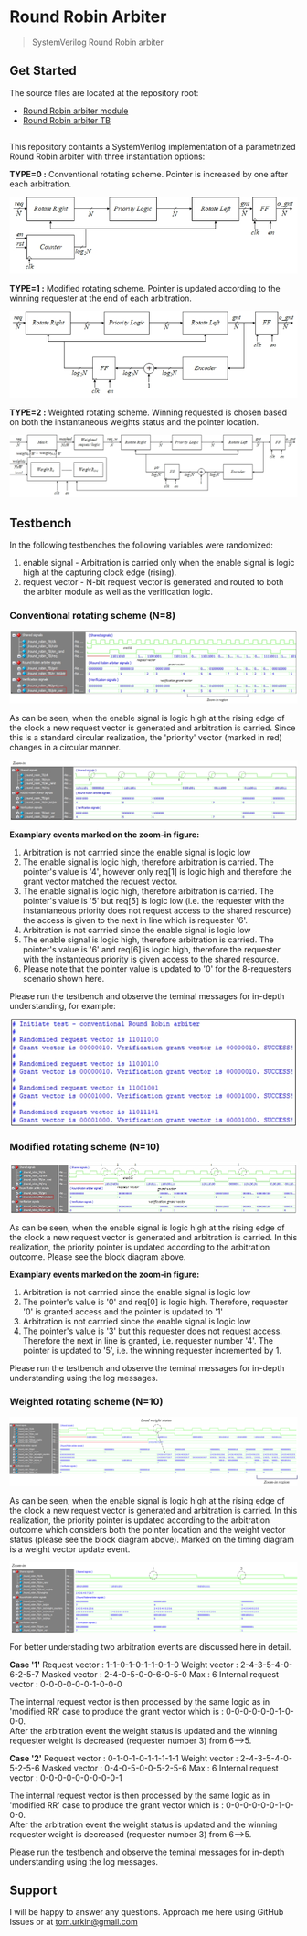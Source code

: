 # Round Robin Arbiter

> SystemVerilog Round Robin arbiter  

## Get Started

The source files  are located at the repository root:

- [Round Robin arbiter module](./round_robin.sv)
- [Round Robin arbiter TB](./round_robin_TB.sv)

##
This repository containts a SystemVerilog implementation of a parametrized Round Robin arbiter with three instantiation options:

**TYPE=0 :** Conventional rotating scheme. Pointer is increased by one after each arbitration.

![simplified_block](./docs/simplified_block.jpg)

**TYPE=1 :** Modified rotating scheme. Pointer is updated according to the winning requester at the end of each arbitration.

![modified_block](./docs/modified_block.jpg) 

**TYPE=2 :** Weighted rotating scheme. Winning requested is chosen based on both the instantaneous weights status and the pointer location.

![weighted_block](./docs/weighted_block.jpg) 

## Testbench
In the following testbenches the following variables were randomized:
1. enable signal - Arbitration is carried only when the enable signal is logic high at the capturing clock edge (rising).
2. request vector - N-bit request vector is generated and routed to both the arbiter module as well as the verification logic.

### Conventional rotating scheme (N=8)

![simplified_sim](./docs/simplified_sim.jpg) 

As can be seen,	when the enable signal is logic high at the rising edge of the clock a new request vector is generated and arbitration is carried. Since this is a standard circular realization, the 'priority' vector (marked in red) changes in a circular manner. 

![simplified_sim_zoom](./docs/simplified_sim_zoom.jpg) 

**Examplary events marked on the zoom-in figure:**
1) Arbitration is not carrried since the enable signal is logic low
2) The enable signal is logic high, therefore arbitration is carried. The pointer's value is '4', however only req[1] is logic high and therefore the grant vector matched the request vector.
3) The enable signal is logic high, therefore arbitration is carried. The pointer's value is '5' but req[5] is logic low (i.e. the requester with the instantaneous priority does not request access to the shared resource) the access is given to the next in line which is requester '6'.
4) Arbitration is not carrried since the enable signal is logic low
5) The enable signal is logic high, therefore arbitration is carried. The pointer's value is '6' and req[6] is logic high, therefore the requester with the instanteous priority is given access to the shared resource.
6) Please note that the pointer value is updated to '0' for the  8-requesters scenario shown here. 

Please run the testbench and observe the teminal messages for in-depth understanding, for example:

![simplified_teminal](./docs/simplified_teminal.jpg) 


### Modified rotating scheme  (N=10)

![modified_sim](./docs/modified_sim.jpg) 

As can be seen,	when the enable signal is logic high at the rising edge of the clock a new request vector is generated and arbitration is carried. In this realization, the priority pointer is updated according to the arbitration outcome. Please see the block diagram above.

**Examplary events marked on the zoom-in figure:**
1) Arbitration is not carrried since the enable signal is logic low
2) The pointer's value is '0' and req[0] is logic high. Therefore, requester '0' is granted access and the pointer is updated to '1'
3) Arbitration is not carrried since the enable signal is logic low
4) The pointer's value is '3' but this requester does not request access. Therefore the next in line is granted, i.e. requester number '4'. The pointer is updated to '5', i.e. the winning requester incremented by 1.

Please run the testbench and observe the teminal messages for in-depth understanding using the log messages.

### Weighted rotating scheme (N=10)

![weighted_sim](./docs/weighted_sim.jpg) 

As can be seen,	when the enable signal is logic high at the rising edge of the clock a new request vector is generated and arbitration is carried. In this realization, the priority pointer is updated according to the arbitration outcome which considers both the pointer location and the weight vector status (please see the block diagram above). Marked on the timing diagram is a weight vector update event.

![weighted_sim_zoom](./docs/weighted_sim_zoom.jpg) 

For better understading two arbitration events are discussed here in detail.

**Case '1'**
Request vector          : 1-1-0-1-0-1-1-0-1-0
Weight vector           : 2-4-3-5-4-0-6-2-5-7
Masked vector           : 2-4-0-5-0-0-6-0-5-0
Max                     : 6
Internal request vector : 0-0-0-0-0-0-1-0-0-0

The internal request vector is then processed by the same logic as in 'modified RR' case to produce the grant vector which is : 0-0-0-0-0-0-1-0-0-0.<br>
After the arbitration event the weight status is updated and the winning requester weight is decreased (requester number 3) from 6-->5.

**Case '2'**
Request vector          : 0-1-0-1-0-1-1-1-1-1
Weight vector           : 2-4-3-5-4-0-5-2-5-6
Masked vector           : 0-4-0-5-0-0-5-2-5-6
Max                     : 6
Internal request vector : 0-0-0-0-0-0-0-0-0-1

The internal request vector is then processed by the same logic as in 'modified RR' case to produce the grant vector which is : 0-0-0-0-0-0-1-0-0-0.<br>
After the arbitration event the weight status is updated and the winning requester weight is decreased (requester number 3) from 6-->5.

Please run the testbench and observe the teminal messages for in-depth understanding using the log messages.

## Support

I will be happy to answer any questions.
Approach me here using GitHub Issues or at tom.urkin@gmail.com